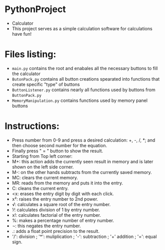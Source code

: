 # PythonProject
- Calculator
- This project serves as a simple calculation software for calculations have fun!
# Files listing:
- `main.py` contains the root and enabales all the necessary buttons to fill the calculator
- `ButonPack.py` contains all button creations spearated into functions that create specific "type" of buttons
- `ButtonListener.py` contains nearly all functions used by buttons from `ButtonPack.py`
- `MemoryManipulation.py` contains functions used by memory panel buttons
# Instructions:
- Press number from 0-9 and press a desired calculation: +, -, /, *; and then choose second number for the equation.
- Finally press " = " button to show the result.
- Starting from Top left corner:
- M+: this action adds the currently seen result in memory and is later shown on the left side corner.
- M-: on the other hands subtracts from the currently saved memory.
- MC: clears the current memory.
- MR: reads from the memory and puts it into the entry.
- C: cleans the current entry.
- <x: erases the entry digit by digit with each click.
- x²: raises the entry number to 2nd power.
- √: calculates a square root of the entry number.
- ⅟: calculates division of 1 by entry number.
- x!: calculates factorial of the entry number.
- %: makes a percentage number of entry number.
- ¬: this negates the entry number.
- .: adds a float point precision to the result.
- '/': division ; '*': muliplication ; '-': subtraction ; '+' addition ; '=': equal sign.
